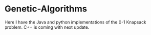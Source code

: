 # Genetic-Algorithms

Here I have the Java and python implementations of the 0-1 Knapsack problem. C++ is coming with next update.
